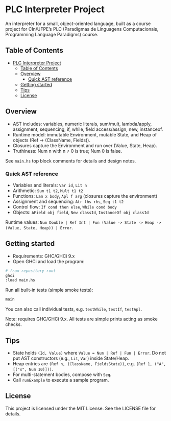 # PLC Interpreter Project

An interpreter for a small, object-oriented language, built as a course project for CIn/UFPE’s PLC (Paradigmas de Linguagens Computacionais, Programming Language Paradigms) course.

## Table of Contents

- [PLC Interpreter Project](#plc-interpreter-project)
  - [Table of Contents](#table-of-contents)
  - [Overview](#overview)
    - [Quick AST reference](#quick-ast-reference)
  - [Getting started](#getting-started)
  - [Tips](#tips)
  - [License](#license)

## Overview

- AST includes: variables, numeric literals, sum/mult, lambda/apply, assignment,
  sequencing, if, while, field access/assign, new, instanceof.
- Runtime model: immutable Environment, mutable State, and Heap of objects
  (Ref -> (ClassName, Fields)).
- Closures capture the Environment and run over (Value, State, Heap).
- Truthiness: Num n with n ≠ 0 is true; Num 0 is false.

See `main.hs` top block comments for details and design notes.

### Quick AST reference

- Variables and literals: `Var id`, `Lit n`
- Arithmetic: `Sum t1 t2`, `Mult t1 t2`
- Functions: `Lam x body`, `Apl f arg` (closures capture the environment)
- Assignment and sequencing: `Atr lhs rhs`, `Seq t1 t2`
- Control flow: `If cond then else`, `While cond body`
- Objects: `AField obj field`, `New classId`, `InstanceOf obj classId`

Runtime values: `Num Double | Ref Int | Fun (Value -> State -> Heap -> (Value, State, Heap)) | Error`.

## Getting started

- Requirements: GHC/GHCi 9.x
- Open GHCi and load the program:

```bash
# from repository root
ghci
:load main.hs
```

Run all built-in tests (simple smoke tests):

```haskell
main
```

You can also call individual tests, e.g. `testWhile`, `testIf`, `testApl`.

Note: requires GHC/GHCi 9.x. All tests are simple prints acting as smoke checks.

## Tips

- State holds `(Id, Value)` where `Value = Num | Ref | Fun | Error`. Do not put AST
  constructors (e.g., `Lit`, `Var`) inside State/Heap.
- Heap entries are `(Ref n, (ClassName, FieldsState))`, e.g. `(Ref 1, ("A", [("x", Num 10)]))`.
- For multi-statement bodies, compose with `Seq`.
- Call `runExample` to execute a sample program.

## License

This project is licensed under the MIT License. See the LICENSE file for details.
